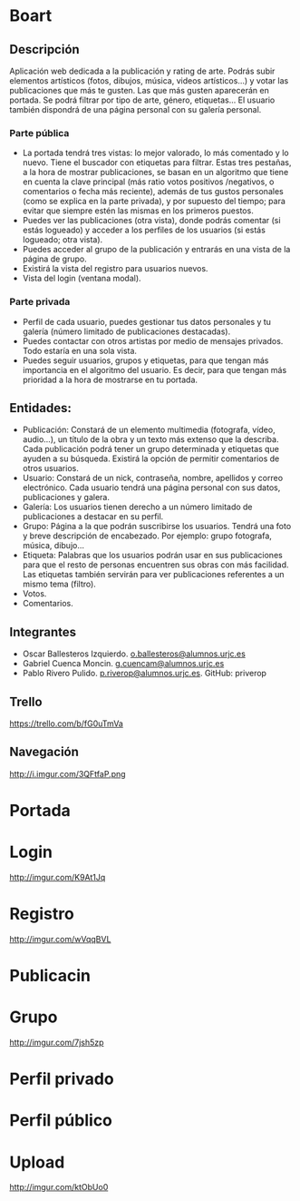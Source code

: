 # Boart

## Descripción
Aplicación web dedicada a la publicación y rating de arte. Podrás subir elementos artísticos (fotos, dibujos, música, videos artísticos...) y votar las publicaciones que más te gusten. Las que más gusten aparecerán en portada. Se podrá filtrar por tipo de arte, género, etiquetas... El usuario también dispondrá de una página personal con su galería personal. 

### Parte pública
- La portada tendrá tres vistas: lo mejor valorado, lo más comentado y lo nuevo. Tiene el buscador con etiquetas para filtrar. Estas tres pestañas, a la hora de mostrar publicaciones, se basan en un algoritmo que tiene en cuenta la clave principal (más ratio votos positivos /negativos, o comentarios o fecha más reciente), además de tus gustos personales (como se explica en la parte privada), y por supuesto del tiempo; para evitar que siempre estén las mismas en los primeros puestos.
- Puedes ver las publicaciones (otra vista), donde podrás comentar (si estás logueado) y acceder a los perfiles de los usuarios (si estás logueado; otra vista). 
- Puedes acceder al grupo de la publicación y entrarás en una vista de la página de grupo.
- Existirá la vista del registro para usuarios nuevos.
- Vista del login (ventana modal).

### Parte privada
- Perfil de cada usuario, puedes gestionar tus datos personales y tu galería (número limitado de publicaciones destacadas).
- Puedes contactar con otros artistas por medio de mensajes privados. Todo estaría en una sola vista.
- Puedes seguir usuarios, grupos y etiquetas, para que tengan más importancia en el algoritmo del usuario. Es decir, para que tengan más prioridad a la hora de mostrarse en tu portada.

## Entidades:

* Publicación: Constará de un elemento multimedia (fotografa, vídeo, audio...), un título de la obra y un texto más extenso que la describa. Cada publicación podrá tener un grupo determinada y etiquetas que ayuden a su búsqueda. Existirá la opción de permitir comentarios de otros usuarios.
* Usuario: Constará de un nick, contraseña, nombre, apellidos y correo electrónico. Cada usuario tendrá una página personal con sus datos, publicaciones y galera.
* Galería: Los usuarios tienen derecho a un número limitado de publicaciones a destacar en su perfil.
* Grupo: Página a la que podrán suscribirse los usuarios. Tendrá una foto y breve descripción de encabezado. Por ejemplo: grupo fotografa, música, dibujo...
* Etiqueta: Palabras que los usuarios podrán usar en sus publicaciones para que el resto de personas encuentren sus obras con más facilidad. Las etiquetas también servirán para ver publicaciones referentes a un mismo tema (filtro).
* Votos.
* Comentarios.

## Integrantes 
* Oscar Ballesteros Izquierdo. o.ballesteros@alumnos.urjc.es
* Gabriel Cuenca Moncin. g.cuencam@alumnos.urjc.es
* Pablo Rivero Pulido. p.riverop@alumnos.urjc.es. GitHub: priverop

## Trello
https://trello.com/b/fG0uTmVa

## Navegación
http://i.imgur.com/3QFtfaP.png

# Portada

# Login
http://imgur.com/K9At1Jq

# Registro
http://imgur.com/wVqqBVL

# Publicacin

# Grupo
http://imgur.com/7jsh5zp

# Perfil privado

# Perfil público

# Upload
http://imgur.com/ktObUo0
